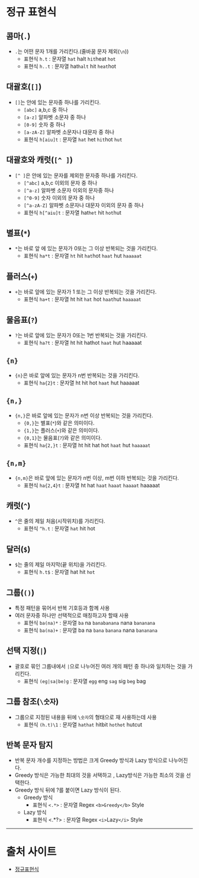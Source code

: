 # 정규 표현식

## 콤마(`.`)

- `.`는 어떤 문자 1개를 가리킨다.(줄바꿈 문자 제외(`\n`))
    - 표현식 `h.t` : 문자열 `hat` halt `hit`heat `hot`
    - 표현식 `h..t` : 문자열 hat`halt` hit `heat`hot

## 대괄호(`[]`)

- `[]`는 안에 있는 문자중 하나를 가리킨다.
    - `[abc]` a,b,c 중 하나
    - `[a-z]` 알파벳 소문자 중 하나
    - `[0-9]` 숫자 중 하나
    - `[a-zA-Z]` 알파벳 소문자나 대문자 중 하나
    - 표현식 `h[aiu]t` : 문자열 `hat` het `hit`hot `hut`

## 대괄호와 캐럿(`[^ ]`)

- `[^ ]`은 안에 있는 문자를 제외한 문자중 하나를 가리킨다.
    - `[^abc]` a,b,c 이외의 문자 중 하나 
    - `[^a-z]` 알파벳 소문자 이외의 문자중 하나 
    - `[^0-9]` 숫자 이외의 문자 중 하나
    - `[^a-zA-Z]` 알파벳 소문자나 대문자 이외의 문자 중 하나
    - 표현식 `h[^aiu]t` : 문자열 hat`het` hit `hot`hut

## 별표(`*`)

- `*`는 바로 앞 에 있는 문자가 0또는 그 이상 반복되는 것을 가리킨다.
    - 표현식 `ha*t` : 문자열 `ht` hit `hat`hot `haat` hut `haaaaat`

## 플러스(`+`)

- `+`는 바로 앞에 있는 문자가 1 또는 그 이상 반복되는 것을 가리킨다.
    - 표현식 `ha+t` : 문자열 ht hit `hat` hot `haat`hut `haaaaat`

## 물음표(`?`)

- `?`는 바로 앞에 있는 문자가 0또는 1번 반복되는 것을 가리킨다.
    - 표현식 `ha?t` : 문자열 ht hit hathot `haat` hut haaaaat

## `{n}`

- `{n}`은 바로 앞에 있는 문자가 n번 반복되는 것을 가리킨다.
    - 표현식 `ha{2}t` : 문자열 ht hit hot `haat` hut haaaaat

## `{n,}`

- `{n,}`은 바로 앞에 있는 문자가 n번 이상 반복되는 것을 가리킨다.
    - `{0,}`는 별표(`*`)와 같은 의미이다.
    - `{1,}`는 플러스(`+`)와 같은 의미이다.
    - `{0,1}`는 물음표(`?`)와 같은 의미이다.
    - 표현식 `ha{2,}t` : 문자열 ht hit hat hot `haat` hut `haaaaat`

## `{n,m}`

- `{n,m}`은 바로 앞에 있는 문자가 n번 이상, m번 이하 반복되는 것을 가리킨다.
    - 표현식 `ha{2,4}t` : 문자열 ht hat `haat` `haaat` `haaaat` haaaaat

## 캐럿(`^`)

- `^`은 줄의 제일 처음(시작위치)를 가리킨다.
    - 표현식 `^h.t` : 문자열 `hat` hit hot

## 달러(`$`)

- `$`는 줄의 제일 마지막(끝 위치)을 가리킨다.
    - 표현식 `h.t$` : 문자열 hat hit `hot`

## 그룹(`()`)

- 특정 패턴을 묶어서 반복 기호등과 함께 사용
- 여러 문자중 하나만 선택적으로 매칭하고자 할때 사용
    - 표현식 `ba(na)*` : 문자열 `ba` na `banabanana` nana `bananana`
    - 표현식 `ba(na)+` : 문자열 ba na `bana` `banana` nana `bananana`

## 선택 지정(`|`)

- 괄호로 묶인 그룹내에서 `|`으로 나누어진 여러 개의 패턴 중 하나와 일치하는 것을 가리킨다.
    - 표현식 `(eg|sa|be)g` : 문자열 `egg` eng `sag` sig `beg` bag

## 그룹 참조(`\숫자`)

- 그룹으로 지정된 내용을 뒤에 `\숫자`의 형태으로 재 사용하는데 사용
    - 표현식 `(h.t)\1` : 문자열 `hathat` hitbit `hothot` hutcut

## 반복 문자 탐지

- 반복 문자 개수를 지정하는 방법은 크게 Greedy 방식과 Lazy 방식으로 나누어진다.
- Greedy 방식은 가능한 최대의 것을 서택하고 , Lazy방식은 가능한 최소의 것을 선택한다.
- Greedy 방식 뒤에 ?를 붙이면 Lazy 방식이 된다.
    - Greedy 방식
        - 표현식 `<.*>` : 문자열 Regex `<b>Greedy</b>` Style
    - Lazy 방식
        - 표현식 <.*?> : 문자열 Regex `<i>`Lazy`</i>` Style

- - -

# 출처 사이트

- [정규표현식](http://blog.naver.com/PostView.nhn?blogId=rookiemodel&logNo=10139446205)